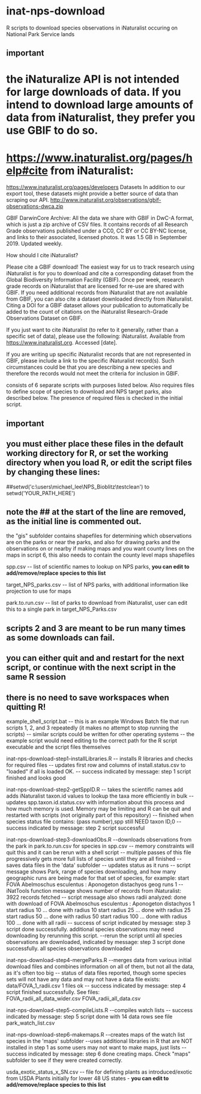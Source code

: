 # inat-nps-download
R scripts to download species observations in iNaturalist occuring on National Park Service lands

## important
# the iNaturalize API is not intended for large downloads of data.  If you intend to download large amounts of data from iNaturalist, they prefer you use GBIF to do so.
# https://www.inaturalist.org/pages/help#cite  from iNaturalist:

https://www.inaturalist.org/pages/developers
Datasets
In addition to our export tool, these datasets might provide a better source of data than scraping our API.
http://www.inaturalist.org/observations/gbif-observations-dwca.zip

GBIF DarwinCore Archive: All the data we share with GBIF in DwC-A format, which is just a zip archive of CSV files. It contains records of all Research Grade observations published under a CC0, CC BY or CC BY-NC license, and links to their associated, licensed photos. It was 1.5 GB in September 2019. Updated weekly.

How should I cite iNaturalist?

Please cite a GBIF download! The easiest way for us to track research using iNaturalist is for you to download and cite a corresponding dataset from the Global Biodiversity Information Facility (GBIF). Once per week, research grade records on iNaturalist that are licensed for re-use are shared with GBIF. If you need additional records from iNaturalist that are not available from GBIF, you can also cite a dataset downloaded directly from iNaturalist. Citing a DOI for a GBIF dataset allows your publication to automatically be added to the count of citations on the iNaturalist Research-Grade Observations Dataset on GBIF.

If you just want to cite iNaturalist (to refer to it generally, rather than a specific set of data), please use the following: iNaturalist. Available from https://www.inaturalist.org. Accessed [date].

If you are writing up specific iNaturalist records that are not represented in GBIF, please include a link to the specific iNaturalist record(s). Such circumstances could be that you are describing a new species and therefore the records would not meet the criteria for inclusion in GBIF.

consists of 6 separate scripts with purposes listed below.
Also requires files to define scope of species to download and NPS target parks, also described below.
The presence of required files is checked in the initial script.

## important
## you must either place these files in the default working directory for R, or set the working directory when you load R, or edit the script files by changing these lines:
##setwd('c:\\users\\michael_lee\\NPS_Bioblitz\\testclean')
to
setwd('YOUR_PATH_HERE')
## note the ## at the start of the line are removed, as the initial line is commented out.


the "gis" subfolder contains shapefiles for determining which observations are on the parks or near the parks,
  and also for drawing parks and the observations on or nearby
  if making maps and you want county lines on the maps in script 6, this also needs to contain the county level maps shapefiles
    
spp.csv
  -- list of scientific names to lookup on NPS parks, **you can edit to add/remove/replace species to this list**

target_NPS_parks.csv
  -- list of NPS parks, with additional information like projection to use for maps

park.to.run.csv
  -- list of parks to download from iNaturalist, user can edit this to a single park in target_NPS_Parks.csv

## scripts 2 and 3 are meant to be run many times as some downloads can fail.  
## you can either quit and and restart for the next script, or continue with the next script in the same R session
## there is no need to save workspaces when quitting R!

example_shell_script.bat
  -- this is an example Windows Batch file that run scripts 1, 2, and 3 repeatedly (it makes no attempt to stop running the scripts)
  -- similar scripts could be written for other operating systems
  -- the example script would need editing to the correct path for the R script executable and the script files themselves

inat-nps-download-step1-installLibraries.R 
  -- installs R libraries and checks for required files
  -- updates first row and columns of install.status.csv to "loaded" if all is loaded OK.
  -- success indicated by message:
     step 1 script finished and looks good
     
inat-nps-download-step2-getSppID.R
  -- takes the scientific names add adds iNaturalist taxon.id values to lookup the taxa more efficiently in bulk
  -- updates spp.taxon.id.status.csv with information about this process and how much memory is used.  Memory may be limiting and R can be quit and restarted with scripts (not originally part of this repository)
  -- finished when species status file contains:
       (pass number),spp still NEED taxon ID,0
  -- success indicated by message:
     step 2 script successful
  
inat-nps-download-step3-downloadObs.R
  --downloads observations from the park in park.to.run.csv for species in spp.csv
  -- memory constraints will quit this and it can be rerun with a shell script
  -- multiple passes of this file progressively gets more full lists of species until they are all finished
  -- saves data files in the 'data' subfolder
  -- updates status as it runs 
     -- script message shows Park, range of species downloading, and how many geographic runs are being made for that set of species, for example:
     start FOVA Abelmoschus esculentus : Aponogeton distachyos  geog runs 1 
     --iNatTools function message shows number of records from iNaturalist:
     3922 records fetched
     -- script message also shows radii analyzed:
      done with download of FOVA Abelmoschus esculentus : Aponogeton distachyos 1 
      start radius  10 ... done with radius 10 
      start radius  25 ... done with radius 25 
      start radius  50 ... done with radius 50 
      start radius  100 ... done with radius 100 
       ... done with all radii 
  -- success of script indicated by message:
  step 3 script done successfully. additional species observations may need downloading by rerunning this script.
  --rerun the script until all species observations are downloaded, indicated by message:
  step 3 script done successfully. all species observations downloaded
  
inat-nps-download-step4-mergeParks.R
  --merges data from various initial download files and combines information on all of them, but not all the data, as it's often too big
  -- status of data files reported, though some species sets will not have any data and may not have a data file
    exists:  data/FOVA_1_radii.csv 
       1  files ok
  -- success indicated by message:
  step 4 script finished successfully.  See files:  
     FOVA_radii_all_data_wider.csv 
     FOVA_radii_all_data.csv 
  
inat-nps-download-step5-compileLists.R
  --compiles watch lists
  -- success indicated by message:
  step 5 script done with  14  data rows see file 
     park_watch_list.csv 
  
inat-nps-download-step6-makemaps.R
  --creates maps of the watch list species in the 'maps' subfolder
  --uses additional libraries in R that are NOT installed in step 1 as some users may not want to make maps, just lists
  -- success indicated by message:
    step 6 done creating maps.  Check "maps" subfolder to see if they were created correctly.  

usda_exotic_status_x_SN.csv
  -- file for defining plants as introduced/exotic from USDA Plants initially for lower 48 US states -  **you can edit to add/remove/replace species to this list**

